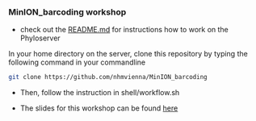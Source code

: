 ### MinION_barcoding workshop

- check out the [README.md](https://github.com/nhmvienna/MysteriousAbominableYeti) for instructions how to work on the Phyloserver

In your home directory on the server, clone this repository by typing the following command in your commandline

```bash
git clone https://github.com/nhmvienna/MinION_barcoding
```

- Then, follow the instruction in shell/workflow.sh

- The slides for this workshop can be found [here](ABOL_2021_bioinf.pdf)
